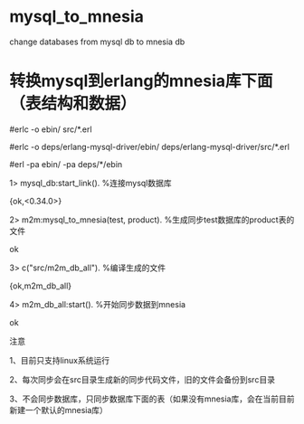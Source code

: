 # mysql_to_mnesia
change databases from mysql db to mnesia db
# 转换mysql到erlang的mnesia库下面（表结构和数据）



#erlc -o ebin/ src/*.erl

#erlc -o deps/erlang-mysql-driver/ebin/  deps/erlang-mysql-driver/src/*.erl

#erl -pa ebin/ -pa deps/*/ebin

1> mysql_db:start_link().                             	%连接mysql数据库

{ok,<0.34.0>}

2> m2m:mysql_to_mnesia(test, product).               	%生成同步test数据库的product表的文件

ok

3> c("src/m2m_db_all").                             	%编译生成的文件

{ok,m2m_db_all}

4> m2m_db_all:start().                             	%开始同步数据到mnesia

ok

注意

1、目前只支持linux系统运行

2、每次同步会在src目录生成新的同步代码文件，旧的文件会备份到src目录

3、不会同步数据库，只同步数据库下面的表（如果没有mnesia库，会在当前目前新建一个默认的mnesia库）

